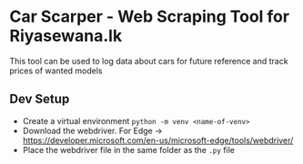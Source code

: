 # Car Scarper - Web Scraping Tool for Riyasewana.lk

This tool can be used to log data about cars for future reference and track prices of wanted models

## Dev Setup

- Create a virtual environment `python -m venv <name-of-venv>`
- Download the webdriver. For Edge -> <https://developer.microsoft.com/en-us/microsoft-edge/tools/webdriver/>
- Place the webdriver file in the same folder as the `.py` file
